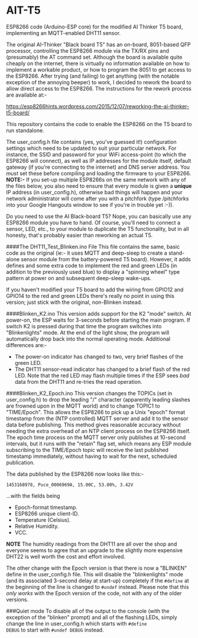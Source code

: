 # AIT-T5
ESP8266 code (Arduino-ESP core) for the modified AI Thinker T5 board, implementing an MQTT-enabled DHT11 sensor.

The original AI-Thinker "Black board T5" has an on-board, 8051-based QFP processor, controlling the ESP8266
module via the TX/RX pins and (presumably) the AT command set.  Although the board is available quite
cheaply on the internet, there is virtually no information available on how to implement a workable
product, or how to program the 8051 to get access to the ESP8266.  After trying (and failing) to get
anything (with the notable exception of the annoying beeper) to work, I decided to rework the board to
allow direct access to the ESP8266.  The instructions for the rework process are available at:-

https://esp8266hints.wordpress.com/2015/12/07/reworking-the-ai-thinker-t5-board/

This repository contains the code to enable the ESP8266 on the T5 board to run standalone.

The user_config.h file contains (yes, you've guessed it!) configuration settings which need
to be updated to suit your particular network.  For instance, the SSID and password for your
WiFi access-point (to which the ESP8266 will connect), as well as IP addresses for the module
itself, default gateway (if you're connecting to the internet) and DNS server address.  You *must*
set these before compiling and loading the firmware to your ESP8266. **NOTE:-** If you set-up
multiple ESP8266s on the same network with any of the files below, you also need to ensure
that every module is given a **unique** IP address (in user_config.h), otherwise bad things will happen
and your network administrator will come after you with a pitchfork (type /pitchforks into your
Google Hangouts window to see if you're in trouble yet :-)).

Do you need to use the AI Black-board T5?  Nope, you can basically use any ESP8266 module you
have to hand.  Of course, you'll need to connect a sensor, LED, etc., to your module to duplicate
the T5 functionality, but in all honesty, that's probably easier than reworking an actual T5.

####The DHT11_Test_Blinken.ino File
This file contains the same, basic code as the original (ie:- it uses MQTT and deep-sleep to
create a stand-alone sensor module from the battery-powered T5 board).  However, it adds defines and
some extra code to implement the red and green LEDs (in addition to the previously used blue) to
display a "spinning wheel" type pattern at power on and subsequent deep-sleep wake-ups.

If you haven't modified your T5 board to add the wiring from GPIO12 and GPIO14 to the red and green
LEDs there's really no point in using this version; just stick with the original, non-Blinken
instead.

####Blinken_K2.ino
This version adds support for the K2 "mode" switch.  At power-on, the ESP waits for 3-seconds
before starting the main program.  If switch K2 is pressed during that time the program
switches into "Blinkenlights" mode.  At the end of the light show, the program will automatically
drop back into the normal operating mode.  Additional differences are:-

* The power-on indicator has changed to two, very brief flashes of the green LED.
* The DHT11 sensor-read indicator has changed to a brief flash of the red LED.
    Note that the red LED may flash multiple times if the ESP sees *bad* data from the DHT11 and re-tries the read operation.

####Blinken_K2_Epoch.ino
This version changes the TOPICs (set in user_config.h) to drop the leading "/" character (apparently leading slashes are frowned upon in the MQTT world) and to change TOPIC1 to "TIME/Epoch".  This allows the ESP8266 to pick up a Unix "epoch" format timestamp from the (NTP controlled) MQTT server and add it to the sensor data before publishing.  This method gives reasonable accuracy without needing the extra overhead of an NTP client process on the ESP8266 itself.  The epoch time process on the MQTT server only publishes at 10-second intervals, but it runs with the "retain" flag set, which means any ESP module subscribing to the TIME/Epoch topic will receive the last published timestamp immediately, without having to wait for the next, scheduled publication.

The data published by the ESP8266 now looks like this:-

<code>1453168978, Puce_0006969A, 15.00C, 53.00%, 3.42V</CODE>

...with the fields being
* Epoch-format timestamp.
* ESP8266 unique client-ID.
* Temperature (Celsius).
* Relative Humidity.
* VCC.

**NOTE** The humidity readings from the DHT11 are all over the shop and everyone seems to agree that an upgrade to the slightly more expensive DHT22 is well worth the cost and effort involved.

The other change with the Epoch version is that there is now a "BLINKEN" define in the user_config.h file.  This will disable the "blinkenlights" mode (and its associated 3-second delay at start-up) completely if the <code>#define</code> at the beginning of the line is changed to <code>#undef</code> instead.  Please note that this *only works* with the Epoch version of the code, not with any of the older versions.


###Quiet mode
To disable all of the output to the console (with the exception of the "blinken" prompt) and all
of the flashing LEDs, simply change the line in user_config.h which starts with
<code>#define DEBUG</code>
to start with
<code>#undef DEBUG</code>
instead.
